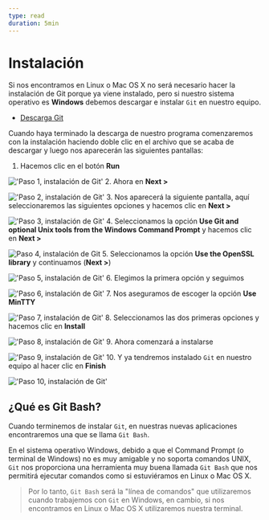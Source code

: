 ```yaml
---
type: read
duration: 5min
---
```


# Instalación

Si nos encontramos en Linux o Mac OS X no será necesario hacer la
instalación de Git porque ya viene instalado, pero si nuestro sistema operativo
es **Windows** debemos descargar e instalar `Git` en nuestro equipo.

- [Descarga Git](https://git-scm.com/download/win)

Cuando haya terminado la descarga de nuestro programa comenzaremos con la
instalación haciendo doble clic en el archivo que se acaba de descargar y luego
nos aparecerán las siguientes pantallas:

1. Hacemos clic en el botón **Run**

  !['Paso 1, instalación de Git'](http://fotos.subefotos.com/dc926ac2d62764c9861d890a87cae1d1o.png)
2. Ahora en **Next >**

  !['Paso 2, instalación de Git'](http://fotos.subefotos.com/66ccdc66224e1b301c143e2f228c56d4o.png)
3. Nos aparecerá la siguiente pantalla, aquí seleccionaremos las siguientes opciones
   y hacemos clic en **Next >**

  !['Paso 3, instalación de Git'](http://fotos.subefotos.com/6695c2d71e3574fea5a79d61ea8e8e11o.png)
4. Seleccionamos la opción **Use Git and optional Unix tools from the Windows
   Command Prompt** y hacemos clic en **Next >**

  ![Paso 4, instalación de Git](http://fotos.subefotos.com/3aeac78b635775f55e4365939b87d8e6o.png)
5. Seleccionamos la opción **Use the OpenSSL library** y continuamos (**Next >**)

  !['Paso 5, instalación de Git'](http://fotos.subefotos.com/febf4d79afaa6d625173dca24d290dc8o.png)
6. Elegimos la primera opción y seguimos

  !['Paso 6, instalación de Git'](http://fotos.subefotos.com/3794e27ec38776180c13c14819fdc0f9o.png)
7. Nos aseguramos de escoger la opción **Use MinTTY**

  !['Paso 7, instalación de Git'](http://fotos.subefotos.com/7da9d7c8c7ee9eb92ef2cc548c0f0315o.png)
8. Seleccionamos las dos primeras opciones y hacemos clic en **Install**

  !['Paso 8, instalación de Git'](http://fotos.subefotos.com/93a5079b8524142b8e07fd97981afe38o.png)
9. Ahora comenzará a instalarse

  !['Paso 9, instalación de Git'](http://fotos.subefotos.com/7ce940e5dec200b7203115b1ee22c6ffo.png)
10. Y ya tendremos instalado `Git` en nuestro equipo al hacer clic en **Finish**

  !['Paso 10, instalación de Git'](http://fotos.subefotos.com/47a5605681eec98bd81c7f60489187e4o.png)

## ¿Qué es Git Bash?

Cuando terminemos de instalar `Git`, en nuestras nuevas aplicaciones
encontraremos una que se llama `Git Bash`.

En el sistema operativo Windows, debido a que el Command Prompt (o terminal de
Windows) no es muy amigable y no soporta comandos UNIX, `Git` nos proporciona
una herramienta muy buena llamada `Git Bash` que nos permitirá ejecutar
comandos como si estuviéramos en Linux o Mac OS X.

> Por lo tanto, `Git Bash` será la "línea de comandos" que utilizaremos cuando
> trabajemos con `Git` en Windows, en cambio, si nos encontramos en Linux o Mac
> OS X utilizaremos nuestra terminal.
